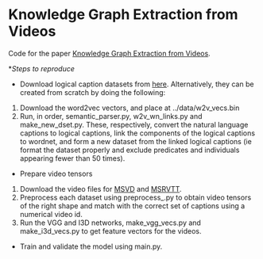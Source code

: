 # Knowledge Graph Extraction from Videos

Code for the paper [Knowledge Graph Extraction from Videos](https://arxiv.org/abs/2007.10040).

**Steps to reproduce*

- Download logical caption datasets from [here](https://www.dropbox.com/sh/mbpii3g3kbs6eq3/AAAn_UUqmyXPxGUY9uDClAova?dl=0). Alternatively, they can be created from scratch by doing the following:
1. Download the word2vec vectors, and place at ../data/w2v_vecs.bin
2. Run, in order, semantic_parser.py, w2v_wn_links.py and make_new_dset.py. These, respectively, convert the natural language captions to logical captions, link the components of the logical captions to wordnet, and form a new dataset from the linked logical captions (ie format the dataset properly and exclude predicates and individuals appearing fewer than 50 times).

- Prepare video tensors
1. Download the video files for [MSVD](https://www.cs.utexas.edu/users/ml/clamp/videoDescription/) and [MSRVTT](https://www.mediafire.com/folder/h14iarbs62e7p/shared).
2. Preprocess each dataset using preprocess_<dataset-name>.py to obtain video tensors of the right shape and match with the correct set of captions using a numerical video id.
3. Run the VGG and I3D networks, make_vgg_vecs.py and make_i3d_vecs.py to get feature vectors for the videos.



- Train and validate the model using main.py. 
